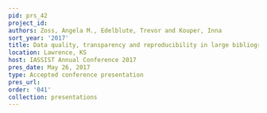 ```yaml
---
pid: prs_42
project_id: 
authors: Zoss, Angela M., Edelblute, Trevor and Kouper, Inna
sort_year: '2017'
title: Data quality, transparency and reproducibility in large bibliographic datasets
location: Lawrence, KS
host: IASSIST Annual Conference 2017
pres_date: May 26, 2017
type: Accepted conference presentation
pres_url: 
order: '041'
collection: presentations
---
```

